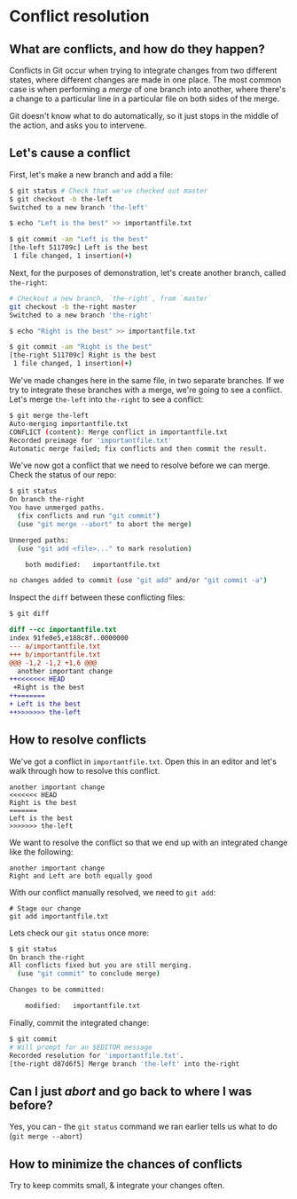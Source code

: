 # Conflict resolution

## What are conflicts, and how do they happen?

Conflicts in Git occur when trying to integrate changes from two
 different states, where different changes are made in one place. The
 most common case is when performing a *merge* of one branch into
 another, where there's a change to a particular line in a particular
 file on both sides of the merge.

Git doesn't know what to do automatically, so it just stops in the
 middle of the action, and asks you to intervene.

## Let's cause a conflict

First, let's make a new branch and add a file:

``` bash
$ git status # Check that we've checked out master
$ git checkout -b the-left
Switched to a new branch 'the-left'

$ echo "Left is the best" >> importantfile.txt

$ git commit -am "Left is the best"
[the-left 511709c] Left is the best
 1 file changed, 1 insertion(+)
```

Next, for the purposes of demonstration, let's create another branch, 
called `the-right`:

```bash
# Checkout a new branch, `the-right`, from `master`
git checkout -b the-right master
Switched to a new branch 'the-right'

$ echo "Right is the best" >> importantfile.txt

$ git commit -am "Right is the best"
[the-right 511709c] Right is the best
 1 file changed, 1 insertion(+)
```

We've made changes here in the same file, in two separate 
branches. If we try to integrate these branches with a merge, 
we're going to see a conflict. Let's merge `the-left` into 
`the-right` to see a conflict:

```bash
$ git merge the-left 
Auto-merging importantfile.txt
CONFLICT (content): Merge conflict in importantfile.txt
Recorded preimage for 'importantfile.txt'
Automatic merge failed; fix conflicts and then commit the result.
```

We've now got a conflict that we need to resolve before we can 
merge. Check the status of our repo:

```bash
$ git status
On branch the-right
You have unmerged paths.
  (fix conflicts and run "git commit")
  (use "git merge --abort" to abort the merge)

Unmerged paths:
  (use "git add <file>..." to mark resolution)

	both modified:   importantfile.txt

no changes added to commit (use "git add" and/or "git commit -a")
```

Inspect the `diff` between these conflicting files:

```bash
$ git diff
```
```diff
diff --cc importantfile.txt
index 91fe0e5,e188c8f..0000000
--- a/importantfile.txt
+++ b/importantfile.txt
@@@ -1,2 -1,2 +1,6 @@@
  another important change
++<<<<<<< HEAD
 +Right is the best
++=======
+ Left is the best
++>>>>>>> the-left
```

## How to resolve conflicts

We've got a conflict in `importantfile.txt`. Open this in an 
editor and let's walk through how to resolve this conflict.

```
another important change
<<<<<<< HEAD
Right is the best
=======
Left is the best
>>>>>>> the-left
```

We want to resolve the conflict so that we end up with an 
integrated change like the following:

```
another important change
Right and Left are both equally good
```

With our conflict manually resolved, we need to `git add`:

```
# Stage our change
git add importantfile.txt
```

Lets check our `git status` once more:

```bash
$ git status
On branch the-right
All conflicts fixed but you are still merging.
  (use "git commit" to conclude merge)

Changes to be committed:

	modified:   importantfile.txt
```

Finally, commit the integrated change:

```bash
$ git commit
# Will prompt for an $EDITOR message
Recorded resolution for 'importantfile.txt'.
[the-right d87d6f5] Merge branch 'the-left' into the-right
```

## Can I just *abort* and go back to where I was before?

Yes, you can - the `git status` command we ran earlier tells us what 
to do (`git merge --abort`)

## How to minimize the chances of conflicts

Try to keep commits small, & integrate your changes often.
